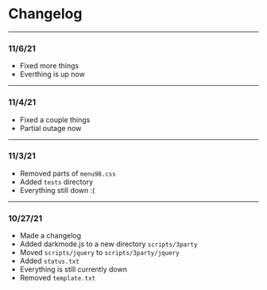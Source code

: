 # Changelog

---
### 11/6/21
* Fixed more things
* Everthing is up now

---
### 11/4/21
* Fixed a couple things
* Partial outage now

---
### 11/3/21
* Removed parts of `menu98.css`
* Added `tests` directory
* Everything still down :(

---
### 10/27/21
* Made a changelog
* Added darkmode.js to a new directory `scripts/3party`
* Moved `scripts/jquery` to `scripts/3party/jquery`
* Added  `status.txt`
* Everything is still currently down
* Removed `template.txt`
